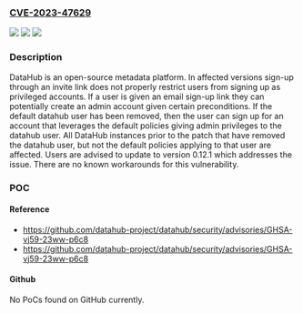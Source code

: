 ### [CVE-2023-47629](https://cve.mitre.org/cgi-bin/cvename.cgi?name=CVE-2023-47629)
![](https://img.shields.io/static/v1?label=Product&message=datahub&color=blue)
![](https://img.shields.io/static/v1?label=Version&message=%3D%20%3C%200.12.1%20&color=brighgreen)
![](https://img.shields.io/static/v1?label=Vulnerability&message=CWE-269%3A%20Improper%20Privilege%20Management&color=brighgreen)

### Description

DataHub is an open-source metadata platform. In affected versions sign-up through an invite link does not properly restrict users from signing up as privileged accounts. If a user is given an email sign-up link they can potentially create an admin account given certain preconditions. If the default datahub user has been removed, then the user can sign up for an account that leverages the default policies giving admin privileges to the datahub user. All DataHub instances prior to the patch that have removed the datahub user, but not the default policies applying to that user are affected. Users are advised to update to version 0.12.1 which addresses the issue. There are no known workarounds for this vulnerability.

### POC

#### Reference
- https://github.com/datahub-project/datahub/security/advisories/GHSA-vj59-23ww-p6c8
- https://github.com/datahub-project/datahub/security/advisories/GHSA-vj59-23ww-p6c8

#### Github
No PoCs found on GitHub currently.

